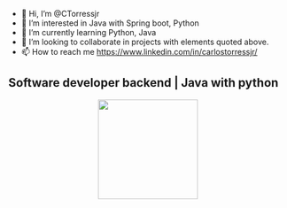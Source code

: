 - 👋 Hi, I’m @CTorressjr
- 👀 I’m interested in Java with Spring boot, Python
- 🌱 I’m currently learning Python, Java
- 💞️ I’m looking to collaborate in projects with elements quoted above.
- 📫 How to reach me https://www.linkedin.com/in/carlostorressjr/


## Software developer backend | Java with python
<div align="center">
  <a href="https://github.com/CTorressjr">
  <img height="180em" src="https://github-readme-stats.vercel.app/api?username=CTorressjr&show_icons=true&theme=blue&include_all_commits=true&count_private=true"/>


